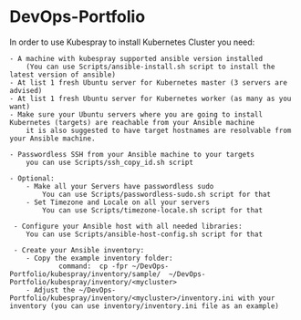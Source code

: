 # DevOps-Portfolio
In order to use Kubespray to install Kubernetes Cluster you need:

    - A machine with kubespray supported ansible version installed
        (You can use Scripts/ansible-install.sh script to install the latest version of ansible)
    - At list 1 fresh Ubuntu server for Kubernetes master (3 servers are advised)
    - At list 1 fresh Ubuntu server for Kubernetes worker (as many as you want)
    - Make sure your Ubuntu servers where you are going to install Kubernetes (targets) are reachable from your Ansible machine
        it is also suggested to have target hostnames are resolvable from your Ansible machine.

    - Passwordless SSH from your Ansible machine to your targets
        you can use Scripts/ssh_copy_id.sh script

    - Optional:
        - Make all your Servers have passwordless sudo
            You can use Scripts/passwordless-sudo.sh script for that
        - Set Timezone and Locale on all your servers
            You can use Scripts/timezone-locale.sh script for that

     - Configure your Ansible host with all needed libraries:
        You can use Scripts/ansible-host-config.sh script for that

     - Create your Ansible inventory:
        - Copy the example inventory folder:
                command:  cp -fpr ~/DevOps-Portfolio/kubespray/inventory/sample/  ~/DevOps-Portfolio/kubespray/inventory/<mycluster>
        - Adjust the ~/DevOps-Portfolio/kubespray/inventory/<mycluster>/inventory.ini with your inventory (you can use inventory/inventory.ini file as an example)